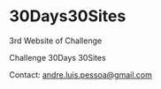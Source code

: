# 30Days30Sites 
3rd Website of Challenge

Challenge 30Days 30Sites

Contact: andre.luis.pessoa@gmail.com